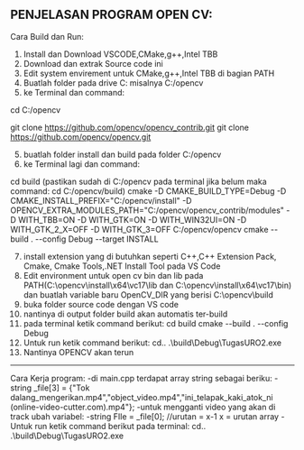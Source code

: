 PENJELASAN PROGRAM OPEN CV:
---------------------------------------------------------------------------------------------------------------------------------------------------------------------------------------------------------------------
Cara Build dan Run:
1. Install dan Download VSCODE,CMake,g++,Intel TBB
2. Download dan extrak Source code ini
3. Edit system envirement untuk CMake,g++,Intel TBB di bagian PATH
4. Buatlah folder pada drive C: misalnya C:/opencv
5. ke Terminal dan command:
   
cd C:/opencv

git clone https://github.com/opencv/opencv_contrib.git
git clone https://github.com/opencv/opencv.git

5. buatlah folder install dan build pada folder C:/opencv
6. ke Terminal lagi dan command:

cd build (pastikan sudah di C:/opencv pada terminal jika belum maka command: cd C:/opencv/build)
cmake -D CMAKE_BUILD_TYPE=Debug -D CMAKE_INSTALL_PREFIX="C:/opencv/install" -D OPENCV_EXTRA_MODULES_PATH="C:/opencv/opencv_contrib/modules" -D WITH_TBB=ON -D WITH_GTK=ON -D WITH_WIN32UI=ON -D WITH_GTK_2_X=OFF -D WITH_GTK_3=OFF C:/opencv/opencv
cmake --build . --config Debug --target INSTALL


7. install extension yang di butuhkan seperti C++,C++ Extension Pack, Cmake, Cmake Tools,.NET Install Tool pada VS Code
8. Edit environment untuk open cv bin dan lib pada PATH(C:\opencv\install\x64\vc17\lib dan C:\opencv\install\x64\vc17\bin) dan buatlah variable baru OpenCV_DIR yang berisi C:\opencv\build
9. buka folder source code dengan VS code
10. nantinya di output folder build akan automatis ter-build
11. pada terminal ketik command berikut:
cd build
cmake --build . --config Debug
12. Untuk run ketik command berikut:
 cd..
.\build\Debug\TugasURO2.exe
13. Nantinya OPENCV akan terun
------------------------------------------------------------------------------------------------------------------------------------------------------------------------
Cara Kerja program:
-di main.cpp terdapat array string sebagai beriku:
-string _file[3] = {"Tok dalang_mengerikan.mp4","object_video.mp4","ini_telapak_kaki_atok_ni (online-video-cutter.com).mp4"};
-untuk mengganti video yang akan di track ubah variabel:
-string FIle  = _file[0]; //urutan = x-1 x = urutan array
-Untuk run ketik command berikut pada terminal:
cd..
.\build\Debug\TugasURO2.exe

